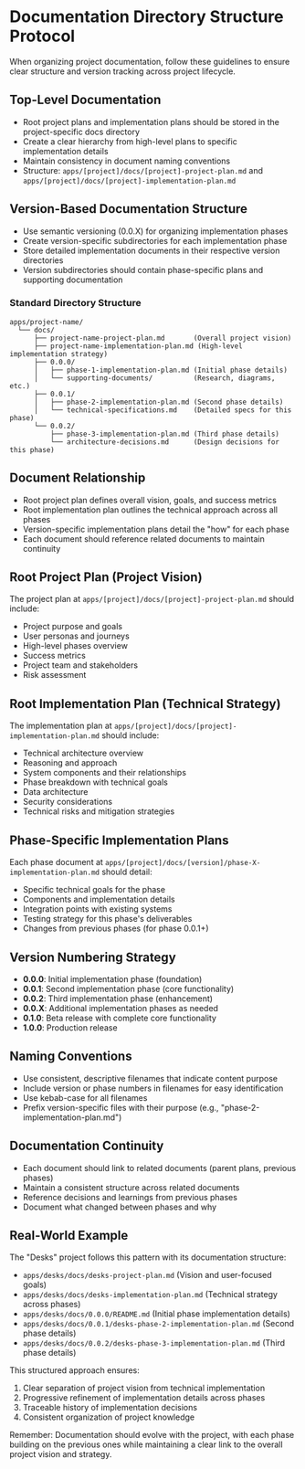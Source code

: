 # Documentation Directory Structure Protocol

When organizing project documentation, follow these guidelines to ensure clear
structure and version tracking across project lifecycle.

## Top-Level Documentation

- Root project plans and implementation plans should be stored in the
  project-specific docs directory
- Create a clear hierarchy from high-level plans to specific implementation
  details
- Maintain consistency in document naming conventions
- Structure: `apps/[project]/docs/[project]-project-plan.md` and
  `apps/[project]/docs/[project]-implementation-plan.md`

## Version-Based Documentation Structure

- Use semantic versioning (0.0.X) for organizing implementation phases
- Create version-specific subdirectories for each implementation phase
- Store detailed implementation documents in their respective version
  directories
- Version subdirectories should contain phase-specific plans and supporting
  documentation

### Standard Directory Structure

```
apps/project-name/
  └── docs/
      ├── project-name-project-plan.md       (Overall project vision)
      ├── project-name-implementation-plan.md (High-level implementation strategy)
      ├── 0.0.0/
      │   ├── phase-1-implementation-plan.md (Initial phase details)
      │   └── supporting-documents/          (Research, diagrams, etc.)
      ├── 0.0.1/
      │   ├── phase-2-implementation-plan.md (Second phase details)
      │   └── technical-specifications.md    (Detailed specs for this phase)
      └── 0.0.2/
          ├── phase-3-implementation-plan.md (Third phase details)
          └── architecture-decisions.md      (Design decisions for this phase)
```

## Document Relationship

- Root project plan defines overall vision, goals, and success metrics
- Root implementation plan outlines the technical approach across all phases
- Version-specific implementation plans detail the "how" for each phase
- Each document should reference related documents to maintain continuity

## Root Project Plan (Project Vision)

The project plan at `apps/[project]/docs/[project]-project-plan.md` should
include:

- Project purpose and goals
- User personas and journeys
- High-level phases overview
- Success metrics
- Project team and stakeholders
- Risk assessment

## Root Implementation Plan (Technical Strategy)

The implementation plan at
`apps/[project]/docs/[project]-implementation-plan.md` should include:

- Technical architecture overview
- Reasoning and approach
- System components and their relationships
- Phase breakdown with technical goals
- Data architecture
- Security considerations
- Technical risks and mitigation strategies

## Phase-Specific Implementation Plans

Each phase document at
`apps/[project]/docs/[version]/phase-X-implementation-plan.md` should detail:

- Specific technical goals for the phase
- Components and implementation details
- Integration points with existing systems
- Testing strategy for this phase's deliverables
- Changes from previous phases (for phase 0.0.1+)

## Version Numbering Strategy

- **0.0.0**: Initial implementation phase (foundation)
- **0.0.1**: Second implementation phase (core functionality)
- **0.0.2**: Third implementation phase (enhancement)
- **0.0.X**: Additional implementation phases as needed
- **0.1.0**: Beta release with complete core functionality
- **1.0.0**: Production release

## Naming Conventions

- Use consistent, descriptive filenames that indicate content purpose
- Include version or phase numbers in filenames for easy identification
- Use kebab-case for all filenames
- Prefix version-specific files with their purpose (e.g.,
  "phase-2-implementation-plan.md")

## Documentation Continuity

- Each document should link to related documents (parent plans, previous phases)
- Maintain a consistent structure across related documents
- Reference decisions and learnings from previous phases
- Document what changed between phases and why

## Real-World Example

The "Desks" project follows this pattern with its documentation structure:

- `apps/desks/docs/desks-project-plan.md` (Vision and user-focused goals)
- `apps/desks/docs/desks-implementation-plan.md` (Technical strategy across
  phases)
- `apps/desks/docs/0.0.0/README.md` (Initial phase implementation details)
- `apps/desks/docs/0.0.1/desks-phase-2-implementation-plan.md` (Second phase
  details)
- `apps/desks/docs/0.0.2/desks-phase-3-implementation-plan.md` (Third phase
  details)

This structured approach ensures:

1. Clear separation of project vision from technical implementation
2. Progressive refinement of implementation details across phases
3. Traceable history of implementation decisions
4. Consistent organization of project knowledge

Remember: Documentation should evolve with the project, with each phase building
on the previous ones while maintaining a clear link to the overall project
vision and strategy.
